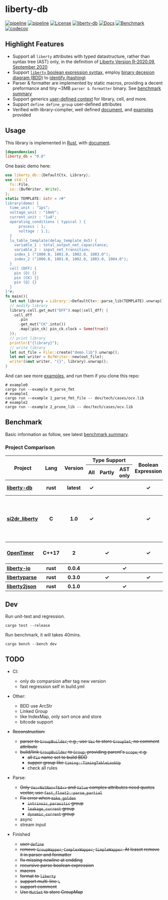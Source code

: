 # liberty-db

[![pipeline](https://github.com/zao111222333/liberty-db/actions/workflows/build.yml/badge.svg?branch=master)](https://github.com/zao111222333/liberty-db/actions/workflows/build.yml)
[![pipeline](https://github.com/zao111222333/liberty-db/actions/workflows/bench_deploy.yml/badge.svg?branch=master)](https://github.com/zao111222333/liberty-db/actions/workflows/bench_deploy.yml)
[![License](https://img.shields.io/badge/License-MIT-blue.svg)](https://opensource.org/licenses/MIT)
[![liberty-db](https://shields.io/crates/v/liberty-db.svg?style=flat-square&label=crates.io)](https://crates.io/crates/liberty-db)
[![Docs](https://docs.rs/liberty-db/badge.svg)](https://docs.rs/liberty-db)
[![Benchmark](https://img.shields.io/badge/Benchmark-8A2BE2)](https://zao111222333.github.io/liberty-db/bench)
[![codecov](https://codecov.io/github/zao111222333/liberty-db/graph/badge.svg?token=AI2BVDIFOI)](https://codecov.io/github/zao111222333/liberty-db)

## Highlight Features

+ Support all `liberty` attributes with typed datastructure, rather than syntax tree (AST) only, in the definition of [Liberty Version R-2020.09, September 2020](https://zao111222333.github.io/liberty-db/2020.09/reference_manual.pdf)
+ Support [`liberty` boolean expression syntax](https://zao111222333.github.io/liberty-db/2020.09/reference_manual.html?field=test&bgn=132.36+132.41&end=132.38+133.13), employ [binary decesion diagram (BDD)](https://github.com/sybila/biodivine-lib-bdd) to [identify (hashing)](https://docs.rs/liberty-db/latest/liberty_db/expression/struct.BddBooleanExpression.html)
+ Parser & formatter are implemented by static macros, providing a decent preformance and tiny ~3MB `parser & formatter` binary. See [benchmark summary](https://zao111222333.github.io/liberty-db/bench)
+ Support generics [user-defined context](https://docs.rs/liberty-db/latest/liberty_db/ctx/struct.DefaultCtx.html) for library, cell, and more.
+ Support `define define_group` user-defined attributes
+ Verified with library-complier, well defined [document](https://docs.rs/liberty-db/latest/liberty_db/library/struct.Library.html), and [examples](examples) provided

## Usage

This library is implemented in [Rust](https://doc.rust-lang.org/book/ch01-00-getting-started.html), with [document](https://docs.rs/liberty-db).

```toml
[dependencies]
liberty_db = "0.8"
```

One basic demo here:

```rust
use liberty_db::{DefaultCtx, Library};
use std::{
  fs::File,
  io::{BufWriter, Write},
};
static TEMPLATE: &str = r#"
library(demo) {
  time_unit : "1ps";
  voltage_unit : "10mV";
  current_unit : "1uA";
  operating_conditions ( typical ) {
      process : 1;
      voltage : 1.1;
  }
  lu_table_template(delay_template_4x5) {
    variable_1 : total_output_net_capacitance;
    variable_2 : input_net_transition;
    index_1 ("1000.0, 1001.0, 1002.0, 1003.0");
    index_2 ("1000.0, 1001.0, 1002.0, 1003.0, 1004.0");
  }
  cell (DFF) {
    pin (D) {}
    pin (CK) {}
    pin (Q) {}
  }
}"#;
fn main(){
  let mut library = Library::<DefaultCtx>::parse_lib(TEMPLATE).unwrap();
  // modify library
  library.cell.get_mut("DFF").map(|cell_dff| {
    cell_dff
      .pin
      .get_mut("CK".into())
      .map(|pin_ck| pin_ck.clock = Some(true))
  });
  // print library
  println!("{library}");
  // write library
  let out_file = File::create("demo.lib").unwrap();
  let mut writer = BufWriter::new(out_file);
  write!(&mut writer, "{}", library).unwrap();
}
```

And can see more [examples](examples), and run them if you clone this repo:

``` shell
# example0
cargo run --example 0_parse_fmt
# example1
cargo run --example 1_parse_fmt_file -- dev/tech/cases/ocv.lib
# example2
cargo run --example 2_prune_lib -- dev/tech/cases/ocv.lib
```

## Benchmark
Basic information as follow, see latest [benchmark summary](https://zao111222333.github.io/liberty-db/bench).

### Project Comparison
<div class="info-table"><table><thead><tr><th rowspan="2" style="font-weight:bold;">Project</th><th rowspan="2" style="font-weight:bold;">Lang</th><th rowspan="2" style="font-weight:bold;">Version</th><th colspan="3" style="text-align:center;font-weight:bold;">Type Support</th><th rowspan="2" style="font-weight:bold;">Boolean<br>Expression</th><th rowspan="2" style="font-weight:bold;">Comment</th></tr><tr><th>All</th><th>Partly</th><th>AST only</th></tr></thead><tbody><tr><th style="text-align:left;padding-left:5px"><a href="https://crates.io/crates/liberty-db">liberty-db</a></th><th>rust</th><th>latest</th><th>✓</th><th></th><th></th><th>✓</th><th>current version</th></tr><tr><th style="text-align:left;padding-left:5px"><a href="https://github.com/csguth/LibertyParser">si2dr_liberty</a></th><th>C</th><th>1.0</th><th>✓</th><th></th><th></th><th>✓</th><th>Synopsys's version at 2005, many attributes are not supported</th></tr><tr><th style="text-align:left;padding-left:5px"><a href="https://github.com/OpenTimer/OpenTimer/tree/a57d03b39886c1e2f113c1a893f5b3fad9199a52">OpenTimer</a></th><th>C++17</th><th>2</th><th></th><th>✓</th><th></th><th>✓</th><th>STA tool's liberty component</th></tr><tr><th style="text-align:left;padding-left:5px"><a href="https://crates.io/crates/liberty-io">liberty-io</a></th><th>rust</th><th>0.0.4</th><th></th><th></th><th>✓</th><th></th><th></th></tr><tr><th style="text-align:left;padding-left:5px"><a href="https://crates.io/crates/libertyparse">libertyparse</a></th><th>rust</th><th>0.3.0</th><th></th><th>✓</th><th></th><th>✓</th><th></th></tr><tr><th style="text-align:left;padding-left:5px"><a href="https://github.com/erihsu/liberty2json/tree/7d0a4f233f143fce9c2844208f4d48033622d93f">liberty2json</a></th><th>rust</th><th>0.1.0</th><th></th><th></th><th>✓</th><th></th><th></th></tr></tbody></table></div>

## Dev

Run unit-test and regression.

```shell
cargo test --release
```

Run benchmark, it will takes 40mins.

```shell
cargo bench --bench dev
```

## TODO
+ CI:
  + only do comparsion after tag new version
  + fast regression self in build.yml
+ Other:
  + BDD use ArcStr
  + Linked Group
  + like IndexMap, only sort once and store
  + bitcode support
+ ~~Reconstruction:~~
  + ~~parser to `GroupBuilder`, e.g., use `Vec` to store `GroupSet`, no comment attribute~~
  + ~~build/link `GroupBuilder` to `Group`, providing parent's `scope`, e.g.~~
    + ~~all `Pin` name set to build BDD~~
    + ~~supper group like `timing::TimingTableLookUp`~~
    + check all rules

+ Parse:
  + ~~Only `Vec<NotNan<f64>>` and `Value` complex attributes need quotes vector, use `fast_float2::parse_partial`~~
  + ~~Fix error when `make_golden`~~
    + ~~`intrinsic_parasitic` group~~
    + ~~`leakage_current` group~~
    + ~~`dynamic_current` group~~
  + async
  + stream input

+ Finished
  + ~~user `define`~~
  + ~~remove `GroupWapper`, `ComplexWapper`, `SimpleWapper`. At leaset remove it in parser and formatter~~
  + ~~fix missing newline at endding~~
  + ~~recursive parse boolean expression~~
  + ~~macros~~
  + ~~format to `liberty`~~
  + ~~support multi-line `\`~~
  + ~~support comment~~
  + ~~Use `MutSet` to store GroupMap~~
